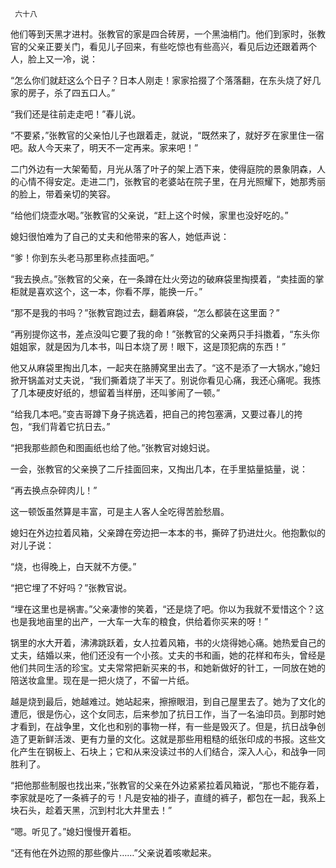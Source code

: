      六十八 

   他们等到天黑才进村。张教官的家是四合砖房，一个黑油梢门。他们到家时，张教官的父亲正要关门，看见儿子回来，有些吃惊也有些高兴，看见后边还跟着两个人，脸上又一冷，说： 

   “怎么你们就赶这么个日子？日本人刚走！家家拾掇了个落落翻，在东头烧了好几家的房子，杀了四五口人。” 

   “我们还是往前走走吧！”春儿说。 

   “不要紧，”张教官的父亲怕儿子也跟着走，就说，“既然来了，就好歹在家里住一宿吧。敌人今天来了，明天不一定再来。家来吧！” 

   二门外边有一大架葡萄，月光从落了叶子的架上洒下来，使得庭院的景象阴森，人的心情不得安定。走进二门，张教官的老婆站在院子里，在月光照耀下，她那秀丽的脸上，带着亲切的笑容。 

   “给他们烧壶水喝。”张教官的父亲说，“赶上这个时候，家里也没好吃的。” 

   媳妇很怕难为了自己的丈夫和他带来的客人，她低声说： 

   “爹！你到东头老马那里称点挂面吧。” 

   “我去换点。”张教官的父亲，在一条蹲在灶火旁边的破麻袋里掏摸着，“卖挂面的掌柜就是喜欢这个，这一本，你看不厚，能换一斤。” 

   “那不是我的书吗？”张教官跑过去，翻着麻袋，“怎么都装在这里面？” 

   “再别提你这书，差点没叫它要了我的命！”张教官的父亲两只手抖擞着，“东头你姐姐家，就是因为几本书，叫日本烧了房！眼下，这是顶犯病的东西！” 

   他又从麻袋里掏出几本，一起夹在胳膊窝里出去了。“这不是添了一大锅水，”媳妇掀开锅盖对丈夫说，“我们撕着烧了半天了。别说你看见心痛，我还心痛呢。我拣了几本硬皮好纸的，想留着当样册，还叫爹闹了一顿。” 

   “给我几本吧。”变吉哥蹲下身子挑选着，把自己的挎包塞满，又要过春儿的挎包，“我们背着它抗日去。” 

   “把我那些颜色和图画纸也给了他。”张教官对媳妇说。 

   一会，张教官的父亲换了二斤挂面回来，又掏出几本，在手里掂量掂量，说： 

   “再去换点杂碎肉儿！” 

   这一顿饭虽然算是丰富，可是主人客人全吃得苦脸愁眉。 

   媳妇在外边拉着风箱，父亲蹲在旁边把一本本的书，撕碎了扔进灶火。他抱歉似的对儿子说： 

   “烧，也得晚上，白天就不方便。” 

   “把它埋了不好吗？”张教官说。 

   “埋在这里也是祸害。”父亲凄惨的笑着，“还是烧了吧。你以为我就不爱惜这个？这也是我地亩里的出产，一大车一大车的粮食，供给着你买来的呀！” 

   锅里的水大开着，沸沸跳跃着，女人拉着风箱，书的火烧得她心痛。她热爱自己的丈夫，结婚以来，他们还没有一个小孩。丈夫的书和画，她的花样和布头，曾经是他们共同生活的珍宝。丈夫常常把新买来的书，和她新做好的针工，一同放在她的陪送妆盒里。现在是一把火烧了，不留一片纸。 

   越是烧到最后，她越难过。她站起来，擦擦眼泪，到自己屋里去了。她为了文化的遭厄，很是伤心，这个女同志，后来参加了抗日工作，当了一名油印员。到那时她才看到，在战争里，文化也和别的事物一样，有一些是毁灭了。但是，抗日战争创造了更新鲜活泼、更有力量的文化。这就是那些用粗糙的纸张印成的书报。这些文化产生在钢板上、石块上；它和从来没读过书的人们结合，深入人心，和战争一同胜利了。 

   “把他那些制服也找出来，”张教官的父亲在外边紧紧拉着风箱说，“那也不能存着，李家就是吃了一条裤子的亏！凡是安袖的褂子，直缝的裤子，都包在一起，我系上块石头，趁着天黑，沉到村北大井里去！” 

   “嗯。听见了。”媳妇慢慢开着柜。 

   “还有他在外边照的那些像片……”父亲说着咳嗽起来。 

